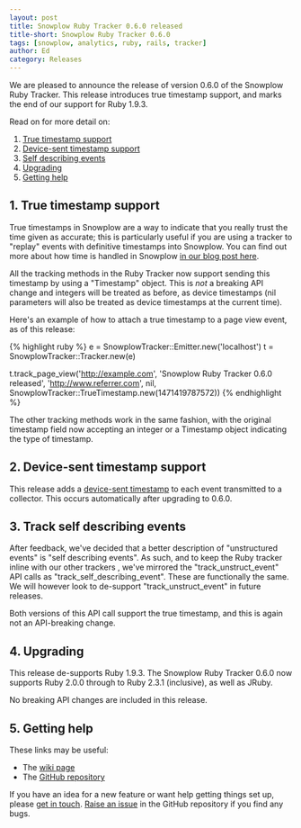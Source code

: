 ```yaml
---
layout: post
title: Snowplow Ruby Tracker 0.6.0 released
title-short: Snowplow Ruby Tracker 0.6.0
tags: [snowplow, analytics, ruby, rails, tracker]
author: Ed
category: Releases
---
```


We are pleased to announce the release of version 0.6.0 of the Snowplow Ruby Tracker. This release introduces true timestamp
support, and marks the end of our support for Ruby 1.9.3.

Read on for more detail on:

1. [True timestamp support](/blog/2016/08/17/snowplow-ruby-tracker-0.6.0-released/#ttm)
2. [Device-sent timestamp support](/blog/2016/08/17/snowplow-ruby-tracker-0.6.0-released/#stm)
3. [Self describing events](/blog/2016/08/17/snowplow-ruby-tracker-0.6.0-released/#selfdescribingevents)
4. [Upgrading](/blog/2016/08/17/snowplow-ruby-tracker-0.6.0-released/#upgrading)
5. [Getting help](/blog/2016/08/17/snowplow-ruby-tracker-0.6.0-released/#help)

<!--more-->

<h2 id="ttm">1. True timestamp support</h2>

True timestamps in Snowplow are a way to indicate that you really trust the time given as accurate; this is particularly useful if you are using a tracker to "replay" events with definitive timestamps into Snowplow. You can find out more about how time is handled in Snowplow [in our blog post here][snowplow-time].

All the tracking methods in the Ruby Tracker now support sending this timestamp by using a "Timestamp" object. This is *not* a breaking API change and integers will be treated as before, as device timestamps (nil parameters will also be treated as device timestamps at the current time).

Here's an example of how to attach a true timestamp to a page view event, as of this release:

{% highlight ruby %}
e = SnowplowTracker::Emitter.new('localhost')
t = SnowplowTracker::Tracker.new(e)

t.track_page_view('http://example.com', 
                  'Snowplow Ruby Tracker 0.6.0 released',
                  'http://www.referrer.com', 
                   nil, 
                   SnowplowTracker::TrueTimestamp.new(1471419787572))
{% endhighlight %}

The other tracking methods work in the same fashion, with the original timestamp field now accepting an integer or a Timestamp object indicating the type of timestamp. 

<h2 id="stm">2. Device-sent timestamp support</h2>

This release adds a [device-sent timestamp][snowplow-time] to each event transmitted to a collector. This occurs automatically after upgrading to 0.6.0.

<h2 id="selfdescribingevents">3. Track self describing events</h2>
 
After feedback, we've decided that a better description of "unstructured events" is "self describing events". As such, and to keep the Ruby tracker inline with our other trackers , we've mirrored the "track_unstruct_event" API calls as "track_self_describing_event". These are functionally the same. We will however look to de-support "track_unstruct_event" in future releases.

Both versions of this API call support the true timestamp, and this is again not an API-breaking change.

<h2 id="upgrading">4. Upgrading</h2>

This release de-supports Ruby 1.9.3. The Snowplow Ruby Tracker 0.6.0 now supports Ruby 2.0.0 through to Ruby 2.3.1 (inclusive), as well as JRuby.

No breaking API changes are included in this release.

<h2 id="help">5. Getting help</h2>

These links may be useful:

* The [wiki page][wiki]
* The [GitHub repository][repo]

If you have an idea for a new feature or want help getting things set up, please [get in touch][talk-to-us]. [Raise an issue][issues] in the GitHub repository if you find any bugs.

[snowplow-time]: http://snowplowanalytics.com/blog/2015/09/15/improving-snowplows-understanding-of-time/
[repo]: https://github.com/snowplow/snowplow-ruby-tracker
[wiki]: https://github.com/snowplow/snowplow/wiki/Ruby-Tracker
[issues]: https://github.com/snowplow/snowplow-ruby-tracker/issues
[talk-to-us]: https://github.com/snowplow/snowplow/wiki/Talk-to-us
